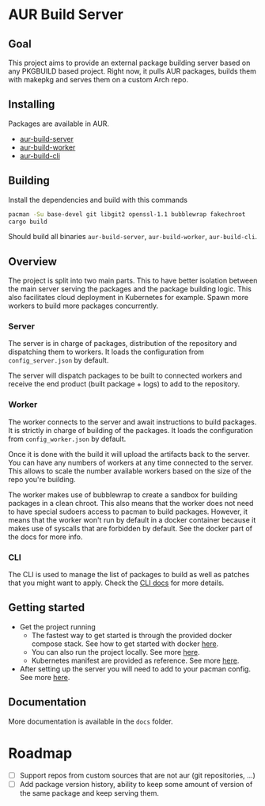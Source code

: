 # AUR Build Server

## Goal

This project aims to provide an external package building server based on any PKGBUILD based project.
Right now, it pulls AUR packages, builds them with makepkg and serves them on a custom Arch repo.

## Installing

Packages are available in AUR.

- [aur-build-server](https://aur.archlinux.org/packages/aur-build-server)
- [aur-build-worker](https://aur.archlinux.org/packages/aur-build-worker)
- [aur-build-cli](https://aur.archlinux.org/packages/aur-build-cli)

## Building

Install the dependencies and build with this commands

```bash
pacman -Su base-devel git libgit2 openssl-1.1 bubblewrap fakechroot
cargo build
```
Should build all binaries `aur-build-server`, `aur-build-worker`, `aur-build-cli`.

## Overview

The project is split into two main parts. This to have better isolation between the main server serving the packages and the package building logic.
This also facilitates cloud deployment in Kubernetes for example.
Spawn more workers to build more packages concurrently.

### Server
The server is in charge of packages, distribution of the repository and dispatching them to workers.
It loads the configuration from `config_server.json` by default.

The server will dispatch packages to be built to connected workers and receive the end product (built package + logs) to add to the repository.

### Worker
The worker connects to the server and await instructions to build packages. It is strictly in charge of building of the packages.
It loads the configuration from `config_worker.json` by default.

Once it is done with the build it will upload the artifacts back to the server.
You can have any numbers of workers at any time connected to the server. This allows to scale the number available workers based on the size of the repo you're building.

The worker makes use of bubblewrap to create a sandbox for building packages in a clean chroot. This also means that the worker does not need to have special sudoers access to pacman to build packages.
However, it means that the worker won't run by default in a docker container because it makes use of syscalls that are forbidden by default.
See the docker part of the docs for more info.

### CLI

The CLI is used to manage the list of packages to build as well as patches that you might want to apply. Check the [CLI docs](./docs/cli.md) for more details.

## Getting started

- Get the project running
  - The fastest way to get started is through the provided docker compose stack. See how to get started with docker [here](./docs/docker.md). 
  - You can also run the project locally. See more [here](./docs/running_locally.md). 
  - Kubernetes manifest are provided as reference. See more [here](./docs/kubernetes.md).
- After setting up the server you will need to add to your pacman config. See more [here](./docs/adding_repo_pacman.md).

## Documentation
More documentation is available in the `docs` folder.

# Roadmap
- [ ] Support repos from custom sources that are not aur (git repositories, ...)
- [ ] Add package version history, ability to keep some amount of version of the same package and keep serving them.
